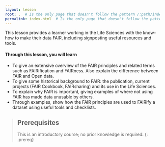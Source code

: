 ```yaml
---
layout: lesson
root: .  # Is the only page that doesn't follow the pattern /:path/index.html
permalink: index.html  # Is the only page that doesn't follow the pattern /:path/index.html
---
```


This lesson provides a learner working in the Life Sciences with the know-how to make their data FAIR, including signposting useful resources and tools.

#### Through this lesson, you will learn
- To give an extensive overview of the FAIR principles and related terms such as FAIRification and FAIRness.  Also explain the difference between FAIR and Open data.
- To give some historical background to FAIR: the publication, current projects (FAIR Cookbook, FAIRsharing) and its use in the Life Sciences.
- To explain why FAIR is important, giving examples of where not using FAIR has made data unusable by others.
- Through examples, show how the FAIR principles are used to FAIRify a dataset using useful tools and checklists.


> ## Prerequisites
> This is an introductory course; no prior knowledge is required.
{: .prereq}
